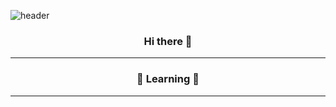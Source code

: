 ![header](https://capsule-render.vercel.app/api?type=Waving&color=gradient&height=300&section=header&text=Dev-Lab&fontSize=70)

<div align="center">
    <h3> Hi there 👋 </h3>
<hr>
    <h3> 🔭 Learning 🔭 </h3>
<hr>
    <img src="https://img.shields.io/badge/JAVA-007396?style=for-the-badge&logo=java&logoColor=white“>
</div>
Here are some ideas to get you started:

- 🔭 I’m currently working on ...
- 🌱 I’m currently learning ...
- 👯 I’m looking to collaborate on ...
- 🤔 I’m looking for help with ...
- 💬 Ask me about ...
- 📫 How to reach me: ...
- 😄 Pronouns: ...
- ⚡ Fun fact: ...
-->
